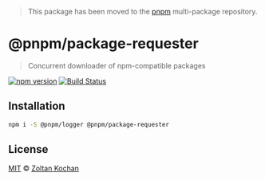 > This package has been moved to the [pnpm](https://github.com/pnpm/pnpm) multi-package repository.

# @pnpm/package-requester

> Concurrent downloader of npm-compatible packages

<!--@shields('npm', 'travis')-->
[![npm version](https://img.shields.io/npm/v/@pnpm/package-requester.svg)](https://www.npmjs.com/package/@pnpm/package-requester) [![Build Status](https://img.shields.io/travis/pnpm/package-requester/master.svg)](https://travis-ci.org/pnpm/package-requester)
<!--/@-->

## Installation

```sh
npm i -S @pnpm/logger @pnpm/package-requester
```

## License

[MIT](./LICENSE) © [Zoltan Kochan](https://www.kochan.io/)
